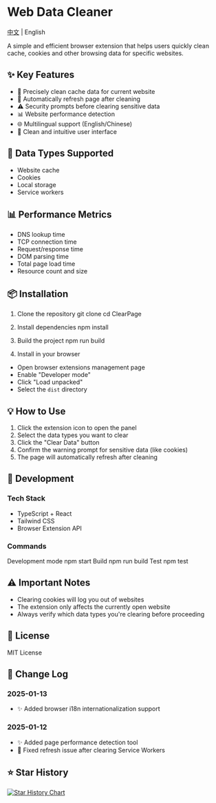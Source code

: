 # Web Data Cleaner

[中文](./README.md) | English

A simple and efficient browser extension that helps users quickly clean cache, cookies and other browsing data for specific websites.

## ✨ Key Features

- 🎯 Precisely clean cache data for current website
- 🔄 Automatically refresh page after cleaning
- ⚠️ Security prompts before clearing sensitive data
- 📊 Website performance detection
- 🌐 Multilingual support (English/Chinese)
- 🎨 Clean and intuitive user interface

## 🔧 Data Types Supported

- Website cache
- Cookies
- Local storage
- Service workers

## 📊 Performance Metrics

- DNS lookup time
- TCP connection time
- Request/response time
- DOM parsing time
- Total page load time
- Resource count and size

## 📦 Installation

1. Clone the repository
   git clone
   cd ClearPage

2. Install dependencies
   npm install

3. Build the project
   npm run build

4. Install in your browser

- Open browser extensions management page
- Enable "Developer mode"
- Click "Load unpacked"
- Select the `dist` directory

## 💡 How to Use

1. Click the extension icon to open the panel
2. Select the data types you want to clear
3. Click the "Clear Data" button
4. Confirm the warning prompt for sensitive data (like cookies)
5. The page will automatically refresh after cleaning

## 🔨 Development

### Tech Stack

- TypeScript + React
- Tailwind CSS
- Browser Extension API

### Commands

Development mode
npm start
Build
npm run build
Test
npm test

## ⚠️ Important Notes

- Clearing cookies will log you out of websites
- The extension only affects the currently open website
- Always verify which data types you're clearing before proceeding

## 📝 License

MIT License

## 📅 Change Log

### 2025-01-13

- ✨ Added browser i18n internationalization support

### 2025-01-12

- ✨ Added page performance detection tool
- 🐛 Fixed refresh issue after clearing Service Workers

## ⭐ Star History

[![Star History Chart](https://api.star-history.com/svg?repos=yangyuan-zhen/ClearPage&type=Date)](https://star-history.com/#yangyuan-zhen/ClearPage&Date)
